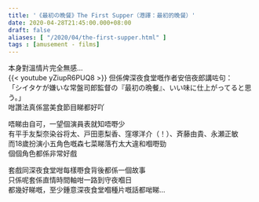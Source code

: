 ```yaml
---
title: '《最初の晩餐》The First Supper（港譯：最初的晚餐）'
date: 2020-04-28T21:45:00.000+08:00
draft: false
aliases: [ "/2020/04/the-first-supper.html" ]
tags : [amusement - films]
---
```


本身對溫情片完全無感...  
{{< youtube yZiupR6PUQ8 >}}
但係俾深夜食堂嘅作者安倍夜郎講咗句：  
「シイタケが嫌いな常盤司郎監督の『最初の晩餐』、いい味に仕上がってると思う。」  
咁讚法真係當美食節目睇都好吖  
  
唔睇由自可，一望個演員表就知唔嘢少  
有平手友梨奈染谷将太、戸田恵梨香、窪塚洋介（！）、⻫藤由貴、永瀬正敏  
而18歲扮演小五角色嘅森七菜睇落冇太大違和嗰嘢勁  
個個角色都係非常好戲  
  
套戲同深夜食堂咁每樣嘢食背後都係一個故事  
只係呢套係直情時間軸咁一路到守夜嗰日  
都幾好睇嘅，至少鍾意深夜食堂嗰種片嘅話都啱睇...